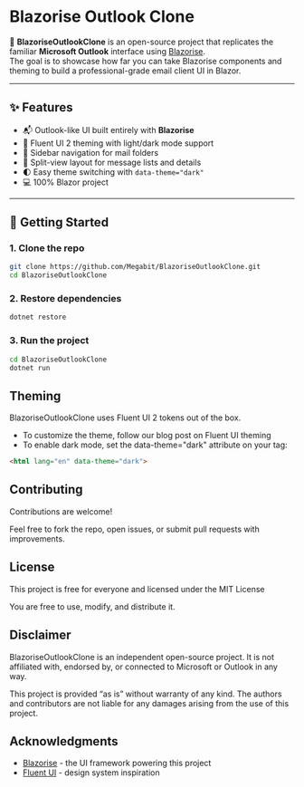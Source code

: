 # Blazorise Outlook Clone

📧 **BlazoriseOutlookClone** is an open-source project that replicates the familiar **Microsoft Outlook** interface using [Blazorise](https://blazorise.com).  
The goal is to showcase how far you can take Blazorise components and theming to build a professional-grade email client UI in Blazor.

---

## ✨ Features

- 📬 Outlook-like UI built entirely with **Blazorise**
- 🎨 Fluent UI 2 theming with light/dark mode support
- 📂 Sidebar navigation for mail folders
- 📑 Split-view layout for message lists and details
- 🌓 Easy theme switching with `data-theme="dark"`
- 💻 100% Blazor project

---

## 🚀 Getting Started

### 1. Clone the repo

```bash
git clone https://github.com/Megabit/BlazoriseOutlookClone.git
cd BlazoriseOutlookClone
```

### 2. Restore dependencies

```bash
dotnet restore
```

### 3. Run the project

```bash
cd BlazoriseOutlookClone
dotnet run
```

## Theming

BlazoriseOutlookClone uses Fluent UI 2 tokens out of the box.

- To customize the theme, follow our blog post on Fluent UI theming
- To enable dark mode, set the data-theme="dark" attribute on your <html> tag:

```html
<html lang="en" data-theme="dark">
```

## Contributing

Contributions are welcome!

Feel free to fork the repo, open issues, or submit pull requests with improvements.

## License

This project is free for everyone and licensed under the MIT License

You are free to use, modify, and distribute it.

## Disclaimer

BlazoriseOutlookClone is an independent open-source project. It is not affiliated with, endorsed by, or connected to Microsoft or Outlook in any way.

This project is provided “as is” without warranty of any kind. The authors and contributors are not liable for any damages arising from the use of this project.

## Acknowledgments

- [Blazorise](https://blazorise.com) - the UI framework powering this project
- [Fluent UI](https://developer.microsoft.com/en-us/fluentui#/) - design system inspiration